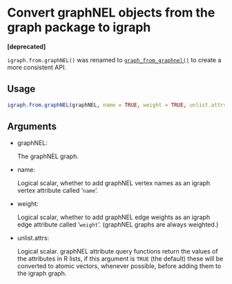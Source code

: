 # Convert graphNEL objects from the graph package to igraph

**\[deprecated\]**

`igraph.from.graphNEL()` was renamed to
[`graph_from_graphnel()`](https://r.igraph.org/reference/graph_from_graphnel.md)
to create a more consistent API.

## Usage

``` r
igraph.from.graphNEL(graphNEL, name = TRUE, weight = TRUE, unlist.attrs = TRUE)
```

## Arguments

- graphNEL:

  The graphNEL graph.

- name:

  Logical scalar, whether to add graphNEL vertex names as an igraph
  vertex attribute called ‘`name`’.

- weight:

  Logical scalar, whether to add graphNEL edge weights as an igraph edge
  attribute called ‘`weight`’. (graphNEL graphs are always weighted.)

- unlist.attrs:

  Logical scalar. graphNEL attribute query functions return the values
  of the attributes in R lists, if this argument is `TRUE` (the default)
  these will be converted to atomic vectors, whenever possible, before
  adding them to the igraph graph.
